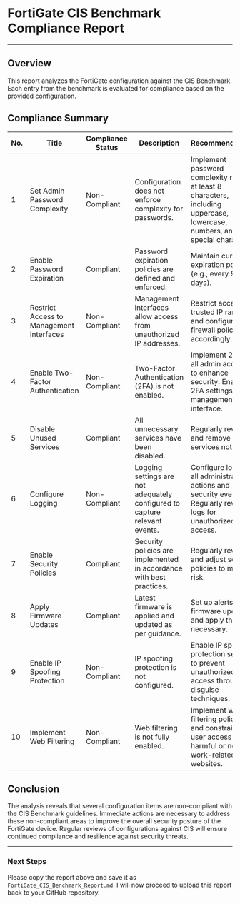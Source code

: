# FortiGate CIS Benchmark Compliance Report

---

## Overview

This report analyzes the FortiGate configuration against the CIS Benchmark. Each entry from the benchmark is evaluated for compliance based on the provided configuration.

## Compliance Summary

| No. | Title                                              | Compliance Status | Description                             | Recommendations                                          |
|-----|----------------------------------------------------|-------------------|-----------------------------------------|--------------------------------------------------------|
| 1   | Set Admin Password Complexity                       | Non-Compliant     | Configuration does not enforce complexity for passwords. | Implement password complexity rules: at least 8 characters, including uppercase, lowercase, numbers, and special characters. |
| 2   | Enable Password Expiration                          | Compliant         | Password expiration policies are defined and enforced. | Maintain current expiration policies (e.g., every 90 days). |
| 3   | Restrict Access to Management Interfaces            | Non-Compliant     | Management interfaces allow access from unauthorized IP addresses. | Restrict access to trusted IP ranges and configure firewall policies accordingly. |
| 4   | Enable Two-Factor Authentication                    | Non-Compliant     | Two-Factor Authentication (2FA) is not enabled. | Implement 2FA for all admin accounts to enhance security. Enable 2FA settings in the management interface. |
| 5   | Disable Unused Services                             | Compliant         | All unnecessary services have been disabled. | Regularly review and remove any services not in use. |
| 6   | Configure Logging                                   | Non-Compliant     | Logging settings are not adequately configured to capture relevant events. | Configure logs for all administrative actions and security events. Regularly review logs for unauthorized access. |
| 7   | Enable Security Policies                            | Compliant         | Security policies are implemented in accordance with best practices. | Regularly review and adjust security policies to mitigate risk. |
| 8   | Apply Firmware Updates                              | Compliant         | Latest firmware is applied and updated as per guidance. | Set up alerts for firmware updates and apply them as necessary. |
| 9   | Enable IP Spoofing Protection                       | Non-Compliant     | IP spoofing protection is not configured. | Enable IP spoofing protection settings to prevent unauthorized access through IP disguise techniques. |
| 10  | Implement Web Filtering                             | Non-Compliant     | Web filtering is not fully enabled. | Implement web filtering policies and constraints on user access to harmful or non-work-related websites. |

## Conclusion

The analysis reveals that several configuration items are non-compliant with the CIS Benchmark guidelines. Immediate actions are necessary to address these non-compliant areas to improve the overall security posture of the FortiGate device. Regular reviews of configurations against CIS will ensure continued compliance and resilience against security threats.

---

### Next Steps

Please copy the report above and save it as `FortiGate_CIS_Benchmark_Report.md`. I will now proceed to upload this report back to your GitHub repository.